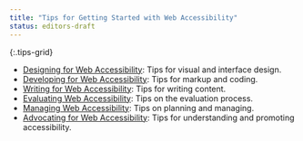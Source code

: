 ```yaml
---
title: "Tips for Getting Started with Web Accessibility"
status: editors-draft
---
```


{:.tips-grid}
* [<span>Designing</span> for Web Accessibility](designing.html)<span class="visuallyhidden">: </span>Tips for visual and interface design.
* [<span>Developing</span> for Web Accessibility](developing.html)<span class="visuallyhidden">: </span>Tips for markup and coding.
* [<span>Writing</span> for Web Accessibility](writing.html)<span class="visuallyhidden">: </span>Tips for writing content.
* [<span>Evaluating</span> Web Accessibility](evaluating.html)<span class="visuallyhidden">: </span>Tips on the evaluation process.
* [<span>Managing</span> Web Accessibility](managing.html)<span class="visuallyhidden">: </span>Tips on planning and managing. 
* [<span>Advocating</span> for Web Accessibility](advocating.html)<span class="visuallyhidden">: </span>Tips for understanding and promoting accessibility.